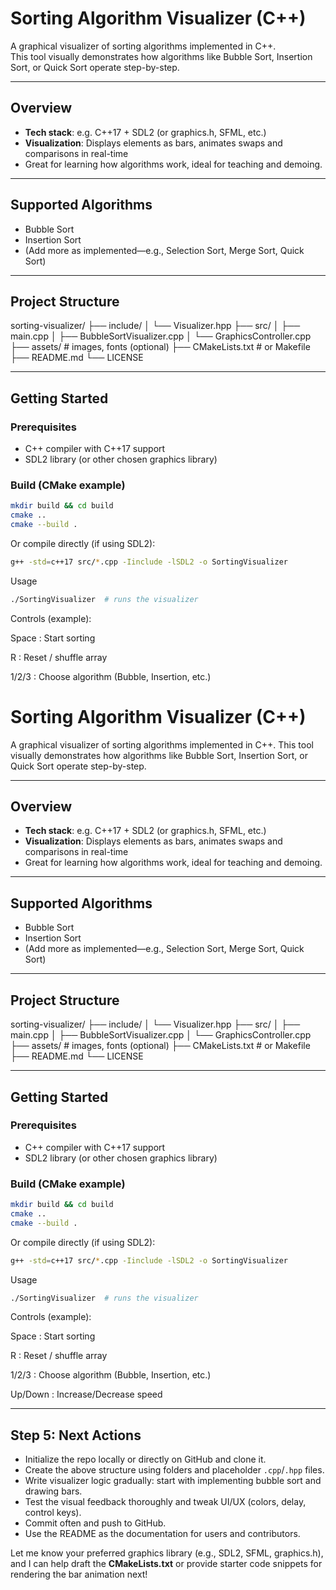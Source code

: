 # Sorting Algorithm Visualizer (C++)

A graphical visualizer of sorting algorithms implemented in C++.  
This tool visually demonstrates how algorithms like Bubble Sort, Insertion Sort, or Quick Sort operate step-by-step.

---

##  Overview

- **Tech stack**: e.g. C++17 + SDL2 (or graphics.h, SFML, etc.)
- **Visualization**: Displays elements as bars, animates swaps and comparisons in real-time
- Great for learning how algorithms work, ideal for teaching and demoing.

---

##  Supported Algorithms

- Bubble Sort
- Insertion Sort
- (Add more as implemented—e.g., Selection Sort, Merge Sort, Quick Sort)

---

##  Project Structure

sorting-visualizer/
├── include/
│ └── Visualizer.hpp
├── src/
│ ├── main.cpp
│ ├── BubbleSortVisualizer.cpp
│ └── GraphicsController.cpp
├── assets/ # images, fonts (optional)
├── CMakeLists.txt # or Makefile
├── README.md
└── LICENSE


---

##  Getting Started

### Prerequisites

- C++ compiler with C++17 support
- SDL2 library (or other chosen graphics library)

### Build (CMake example)

```bash
mkdir build && cd build
cmake ..
cmake --build .
```

Or compile directly (if using SDL2):

```bash
g++ -std=c++17 src/*.cpp -Iinclude -lSDL2 -o SortingVisualizer
```

Usage

```bash
./SortingVisualizer  # runs the visualizer
```

Controls (example):

Space : Start sorting

R : Reset / shuffle array

1/2/3 : Choose algorithm (Bubble, Insertion, etc.)

# Sorting Algorithm Visualizer (C++)

A graphical visualizer of sorting algorithms implemented in C++.
This tool visually demonstrates how algorithms like Bubble Sort, Insertion Sort, or Quick Sort operate step-by-step.

---

##  Overview

- **Tech stack**: e.g. C++17 + SDL2 (or graphics.h, SFML, etc.)
- **Visualization**: Displays elements as bars, animates swaps and comparisons in real-time
- Great for learning how algorithms work, ideal for teaching and demoing.

---

##  Supported Algorithms

- Bubble Sort
- Insertion Sort
- (Add more as implemented—e.g., Selection Sort, Merge Sort, Quick Sort)

---

##  Project Structure

sorting-visualizer/
├── include/
│ └── Visualizer.hpp
├── src/
│ ├── main.cpp
│ ├── BubbleSortVisualizer.cpp
│ └── GraphicsController.cpp
├── assets/ # images, fonts (optional)
├── CMakeLists.txt # or Makefile
├── README.md
└── LICENSE

---

##  Getting Started

### Prerequisites

- C++ compiler with C++17 support
- SDL2 library (or other chosen graphics library)

### Build (CMake example)

```bash
mkdir build && cd build
cmake ..
cmake --build .
```

Or compile directly (if using SDL2):

```bash
g++ -std=c++17 src/*.cpp -Iinclude -lSDL2 -o SortingVisualizer
```

Usage

```bash
./SortingVisualizer  # runs the visualizer
```

Controls (example):

Space : Start sorting

R : Reset / shuffle array

1/2/3 : Choose algorithm (Bubble, Insertion, etc.)

Up/Down : Increase/Decrease speed

---

##  Step 5: Next Actions

- Initialize the repo locally or directly on GitHub and clone it.
- Create the above structure using folders and placeholder `.cpp`/`.hpp` files.
- Write visualizer logic gradually: start with implementing bubble sort and drawing bars.
- Test the visual feedback thoroughly and tweak UI/UX (colors, delay, control keys).
- Commit often and push to GitHub.
- Use the README as the documentation for users and contributors.

Let me know your preferred graphics library (e.g., SDL2, SFML, graphics.h), and I can help draft the **CMakeLists.txt** or provide starter code snippets for rendering the bar animation next!
